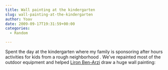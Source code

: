 ```yaml
---
title: Wall painting at the kindergarten
slug: wall-painting-at-the-kindergarten
author: Yoav
date: 2009-09-17T19:31:59+00:00
categories:
  - Random

---
```

Spent the day at the kindergarten where my family is sponsoring after hours activities for kids from a rough neighborhood . We&#8217;ve repainted most of the outdoor equipment and helped [Liron Ben-Arzi][1] draw a huge wall painting:

[<img decoding="async" src="http://lh3.ggpht.com/_vl1ktfPIBKI/SrJ4N7bVIJI/AAAAAAAAB-c/Nn1rcElLvHg/s400/IMAG0058.jpg" alt="" />][2]

 [1]: http://liron-n-art.com/
 [2]: http://picasaweb.google.com/lh/photo/tgccwJnvfAPjmfW6lxb9Yg?authkey=Gv1sRgCPb52NKW5uuEhgE&feat=embedwebsite